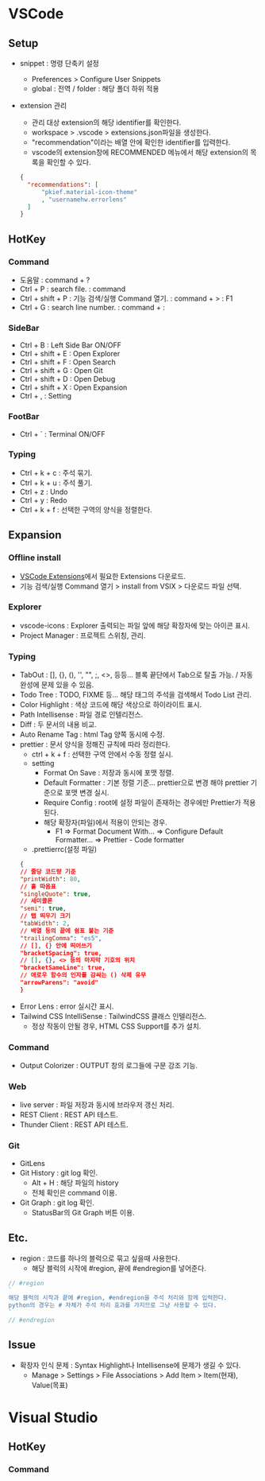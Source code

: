 # VSCode
## Setup
- snippet : 명령 단축키 설정
  - Preferences > Configure User Snippets
  - global : 전역 / folder : 해당 폴더 하위 적용

- extension 관리
  - 관리 대상 extension의 해당 identifier를 확인한다.
  - workspace > .vscode > extensions.json파일을 생성한다.
  - "recommendation"이라는 배열 안에 확인한 identifier를 입력한다.
  - vscode의 extension창에 RECOMMENDED 메뉴에서 해당 extension의 목록을 확인할 수 있다.
  ```json
  {
    "recommendations": [
        "pkief.material-icon-theme"
        , "usernamehw.errorlens"
    ]
  }
  ```

## HotKey
### Command
- 도움말 : command + ?
- Ctrl + P : search file. : command
- Ctrl + shift + P : 기능 검색/실행 Command 열기. : command + > : F1
- Ctrl + G : search line number. : command + :

### SideBar
- Ctrl + B : Left Side Bar ON/OFF
- Ctrl + shift + E : Open Explorer
- Ctrl + shift + F : Open Search
- Ctrl + shift + G : Open Git
- Ctrl + shift + D : Open Debug
- Ctrl + shift + X : Open Expansion
- Ctrl + , : Setting

### FootBar
- Ctrl + ` : Terminal ON/OFF

### Typing
- Ctrl + k + c : 주석 묶기.
- Ctrl + k + u : 주석 풀기.
- Ctrl + z : Undo
- Ctrl + y : Redo
- Ctrl + k + f : 선택한 구역의 양식을 정렬한다.

## Expansion
### Offline install
- [VSCode Extensions](https://marketplace.visualstudio.com/vscode)에서 필요한 Extensions 다운로드.
- 기능 검색/실행 Command 열기 > install from VSIX > 다운로드 파일 선택.

### Explorer
- vscode-icons : Explorer 출력되는 파일 앞에 해당 확장자에 맞는 아이콘 표시.
- Project Manager : 프로젝트 스위칭, 관리.

### Typing
- TabOut : [], {}, (), '', "", ;, <>, 등등... 블록 끝단에서 Tab으로 탈출 가능. / 자동완성에 문제 있을 수 있음.
- Todo Tree : TODO, FIXME 등... 해당 태그의 주석을 검색해서 Todo List 관리.
- Color Highlight : 색상 코드에 해당 색상으로 하이라이트 표시.
- Path Intellisense : 파일 경로 인텔리전스.
- Diff : 두 문서의 내용 비교.
- Auto Rename Tag : html Tag 양쪽 동시에 수정.
- prettier : 문서 양식을 정해진 규칙에 따라 정리한다.
  - ctrl + k + f : 선택한 구역 안에서 수동 정렬 실시.
  - setting
    - Format On Save : 저장과 동시에 포맷 정렬.
    - Default Formatter : 기본 정렬 기준... prettier으로 변경 해야 prettier 기준으로 포맷 변경 실시.
    - Require Config : root에 설정 파일이 존재하는 경우에만 Prettier가 적용된다.
    - 해당 확장자(파일)에서 적용이 안되는 경우.
      - F1 => Format Document With...
        => Configure Default Formatter...
        => Prettier - Code formatter
  - .prettierrc(설정 파일)
  ```json
  {
  // 줄당 코드량 기준
  "printWidth": 80,
  // 홑 따옴표
  "singleQuote": true,
  // 세미콜론
  "semi": true,
  // 탭 띄우기 크기
  "tabWidth": 2,
  // 배열 등의 끝에 쉼표 붙는 기준
  "trailingComma": "es5",
  // [], {} 안에 띄어쓰기
  "bracketSpacing": true,
  // [], {}, <> 등의 마지막 기호의 위치
  "bracketSameLine": true,
  // 애로우 함수의 인자를 감싸는 () 삭제 유무
  "arrowParens": "avoid"
  }
  ```
- Error Lens : error 실시간 표시.
- Tailwind CSS IntelliSense : TailwindCSS 클래스 인텔리전스.
  - 정상 작동이 안될 경우, HTML CSS Support를 추가 설치.

### Command
- Output Colorizer : OUTPUT 창의 로그들에 구문 강조 기능.

### Web
- live server : 파일 저장과 동시에 브라우저 갱신 처리.
- REST Client : REST API 테스트.
- Thunder Client : REST API 테스트.

### Git
- GitLens
- Git History : git log 확인.
  - Alt + H : 해당 파일의 history
  - 전체 확인은 command 이용.
- Git Graph : git log 확인.
  - StatusBar의 Git Graph 버튼 이용.

## Etc.
- region : 코드를 하나의 블럭으로 묶고 싶을때 사용한다.
  - 해당 블럭의 시작에 #region, 끝에 #endregion를 넣어준다.
```javascript
// #region
`
해당 블럭의 시작과 끝에 #region, #endregion을 주석 처리와 함께 입력한다.
python의 경우는 # 자체가 주석 처리 효과를 가지므로 그냥 사용할 수 있다.
`
// #endregion
```

## Issue
- 확장자 인식 문제 : Syntax Highlight나 Intellisense에 문제가 생길 수 있다.
  - Manage > Settings > File Associations > Add Item >  Item(현재), Value(목표)

# Visual Studio
## HotKey
### Command

